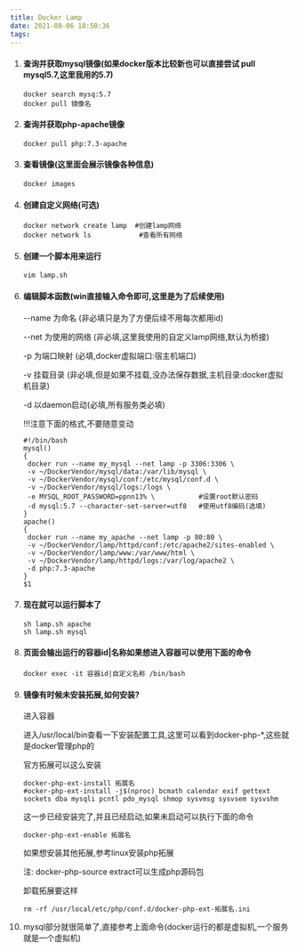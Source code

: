 ```yaml
---
title: Docker Lamp
date: 2021-08-06 18:50:36
tags:
---
```


1. #### 查询并获取mysql镜像(如果docker版本比较新也可以直接尝试 pull mysql5.7,这里我用的5.7)

   ```
   docker search mysq:5.7
   docker pull 镜像名
   ```
   
2. #### 查询并获取php-apache镜像

   ```
   docker pull php:7.3-apache
   ```

3. #### 查看镜像(这里面会展示镜像各种信息)

   ```
   docker images
   ```

4. #### 创建自定义网络(可选)

   ```
   docker network create lamp  #创建lamp网络
   docker network ls			#查看所有网络
   ```

   

5. #### 创建一个脚本用来运行

   ```
   vim lamp.sh
   ```

6. #### 编辑脚本函数(win直接输入命令即可,这里是为了后续使用)

   --name	 为命名 (非必填只是为了方便后续不用每次都用id)

   --net	 为使用的网络 (非必填,这里我使用的自定义lamp网络,默认为桥接)

   -p 		 为端口映射 (必填,docker虚拟端口:宿主机端口)

   -v		 挂载目录 (非必填,但是如果不挂载,没办法保存数据,主机目录:docker虚拟机目录)

   -d 		 以daemon启动(必填,所有服务类必填)

   !!!注意下面的格式,不要随意变动

   ```
   #!/bin/bash
   mysql()
   {
   	docker run --name my_mysql --net lamp -p 3306:3306 \
   	-v ~/DockerVendor/mysql/data:/var/lib/mysql \
   	-v ~/DockerVendor/mysql/conf:/etc/mysql/conf.d \
   	-v ~/DockerVendor/mysql/logs:/logs \
   	-e MYSQL_ROOT_PASSWORD=ppnn13% \		   #设置root默认密码
   	-d mysql:5.7 --character-set-server=utf8   #使用utf8编码(选填)
   }
   apache()
   {
   	docker run --name my_apache --net lamp -p 80:80 \
   	-v ~/DockerVendor/lamp/httpd/conf:/etc/apache2/sites-enabled \
   	-v ~/DockerVendor/lamp/www:/var/www/html \
   	-v ~/DockerVendor/lamp/httpd/logs:/var/log/apache2 \
   	-d php:7.3-apache
   }
   $1
   
   ```

7. #### 现在就可以运行脚本了

   ```
   sh lamp.sh apache
   sh lamp.sh mysql
   ```

8. #### 页面会输出运行的容器id|名称如果想进入容器可以使用下面的命令

   ```
   docker exec -it 容器id|自定义名称 /bin/bash
   ```

9. #### 镜像有时候未安装拓展,如何安装?

   进入容器

   进入/usr/local/bin查看一下安装配置工具,这里可以看到docker-php-*,这些就是docker管理php的

   官方拓展可以这么安装

   ```
   docker-php-ext-install 拓展名
   #ocker-php-ext-install -j$(nproc) bcmath calendar exif gettext sockets dba mysqli pcntl pdo_mysql shmop sysvmsg sysvsem sysvshm
   ```

   这一步已经安装完了,并且已经启动,如果未启动可以执行下面的命令

   ```
   docker-php-ext-enable 拓展名
   ```

   如果想安装其他拓展,参考linux安装php拓展

   注: docker-php-source extract可以生成php源码包		

   卸载拓展要这样

   ```
   rm -rf /usr/local/etc/php/conf.d/docker-php-ext-拓展名.ini
   ```

10. mysql部分就很简单了,直接参考上面命令(docker运行的都是虚拟机,一个服务就是一个虚拟机)
